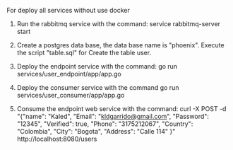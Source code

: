 For deploy all services without use docker

1. Run the rabbitmq service with the command:
service rabbitmq-server start

2. Create a postgres data base, the data base name is "phoenix". Execute the script "table.sql" for Create the table user.

3. Deploy the endpoint service with the command:
go run services/user_endpoint/app/app.go

4. Deploy the consumer service with the command
go run services/user_consumer/app/app.go

5. Consume the endpoint web service with the command:
curl -X POST -d "{\"name\": \"Kaled\", \"Email\": \"kldgarrido@gmail.com\", \"Password\": \"12345\", \"Verified\": true, \"Phone\": \"3175212067\", \"Country\": \"Colombia\", \"City\": \"Bogota\", \"Address\": \"Calle 114\" }" http://localhost:8080/users